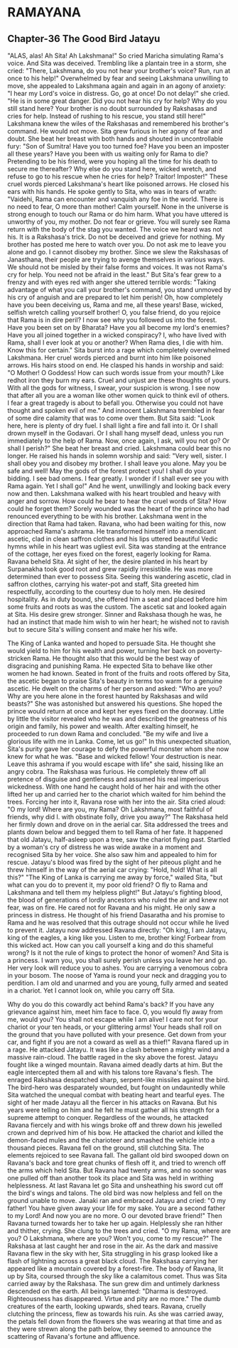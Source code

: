 # RAMAYANA
## Chapter-36 The Good Bird Jatayu

"ALAS, alas! Ah Sita! Ah Lakshmana!" So cried Maricha simulating Rama's voice. And Sita was deceived. Trembling like a plantain tree in a storm, she cried: "There, Lakshmana, do you not hear your brother's voice? Run, run at once to his help!" Overwhelmed by fear and seeing Lakshmana unwilling to move, she appealed to Lakshmana again and again in an agony of anxiety: "I hear my Lord's voice in distress. Go, go at once! Do not delay!" she cried. "He is in some great danger. Did you not hear his cry for help? Why do you still stand here? Your brother is no doubt surrounded by Rakshasas and cries for help. Instead of rushing to his rescue, you stand still here!" Lakshmana knew the wiles of the Rakshasas and remembered his brother's command. He would not move. Sita grew furious in her agony of fear and doubt. She beat her breast with both hands and shouted in uncontrollable fury: "Son of Sumitra! Have you too turned foe? Have you been an imposter all these years? Have you been with us waiting only for Rama to die? Pretending to be his friend, were you hoping all the time for his death to secure me thereafter? Why else do you stand here, wicked wretch, and refuse to go to his rescue when he cries for help? Traitor! Imposter!" These cruel words pierced Lakshmana's heart like poisoned arrows. He closed his ears with his hands. He spoke gently to Sita, who was in tears of wrath: "Vaidehi, Rama can encounter and vanquish any foe in the world. There is no need to fear, O more than mother! Calm yourself. None in the universe is strong enough to touch our Rama or do him harm. What you have uttered is unworthy of you, my mother. Do not fear or grieve. You will surely see Rama return with the body of the stag you wanted. The voice we heard was not his. It is a Rakshasa's trick. Do not be deceived and grieve for nothing. My brother has posted me here to watch over you. Do not ask me to leave you alone and go. I cannot disobey my brother. Since we slew the Rakshasas of Janasthana, their people are trying to avenge themselves in various ways. We should not be misled by their false forms and voices. It was not Rama's cry for help. You need not be afraid in the least." But Sita's fear grew to a frenzy and with eyes red with anger she uttered terrible words: "Taking advantage of what you call your brother's command, you stand unmoved by his cry of anguish and are prepared to let him perish! Oh, how completely have you been deceiving us, Rama and me, all these years! Base, wicked, selfish wretch calling yourself brother! O, you false friend, do you rejoice that Rama is in dire peril? I now see why you followed us into the forest. Have you been set on by Bharata? Have you all become my lord's enemies? Have you all joined together in a wicked conspiracy? I, who have lived with Rama, shall I ever look at you or another? When Rama dies, I die with him. Know this for certain." Sita burst into a rage which completely overwhelmed Lakshmana. Her cruel words pierced and burnt into him like poisoned arrows. His hairs stood on end. He clasped his hands in worship and said: "O Mother! O Goddess! How can such words issue from your mouth? Like redhot iron they burn my ears. Cruel and unjust are these thoughts of yours. With all the gods for witness, I swear, your suspicion is wrong. I see now that after all you are a woman like other women quick to think evil of others. I fear a great tragedy is about to befall you. Otherwise you could not have thought and spoken evil of me." And innocent Lakshmana trembled in fear of some dire calamity that was to come over them. But Sita said: "Look here, here is plenty of dry fuel. I shall light a fire and fall into it. Or I shall drown myself in the Godavari. Or I shall hang myself dead, unless you run immediately to the help of Rama. Now, once again, I ask, will you not go? Or shall I perish?" She beat her breast and cried. Lakshmana could bear this no longer. He raised his hands in solemn worship and said: "Very well, sister. I shall obey you and disobey my brother. I shall leave you alone. May you be safe and well! May the gods of the forest protect you! I shall do your bidding. I see bad omens. I fear greatly. I wonder if I shall ever see you with Rama again. Yet I shall go!" And he went, unwillingly and looking back every now and then. Lakshmana walked with his heart troubled and heavy with anger and sorrow. How could he bear to hear the cruel words of Sita? How could he forget them? Sorely wounded was the heart of the prince who had renounced everything to be with his brother. Lakshmana went in the direction that Rama had taken. Ravana, who had been waiting for this, now approached Rama's ashrama. He transformed himself into a mendicant ascetic, clad in clean saffron clothes and his lips uttered beautiful Vedic hymns while in his heart was ugliest evil. Sita was standing at the entrance of the cottage, her eyes fixed on the forest, eagerly looking for Rama. Ravana beheld Sita. At sight of her, the desire planted in his heart by Surpanakha took good root and grew rapidly irresistible. He was more determined than ever to possess Sita. Seeing this wandering ascetic, clad in saffron clothes, carrying his water-pot and staff, Sita greeted him respectfully, according to the courtesy due to holy men. He desired hospitality. As in duty bound, she offered him a seat and placed before him some fruits and roots as was the custom. The ascetic sat and looked again at Sita. His desire grew stronger. Sinner and Rakshasa though he was, he had an instinct that made him wish to win her heart; he wished not to ravish but to secure Sita's willing consent and make her his wife.

The King of Lanka wanted and hoped to persuade Sita. He thought she would yield to him for his wealth and power, turning her back on poverty-stricken Rama. He thought also that this would be the best way of disgracing and punishing Rama. He expected Sita to behave like other women he had known. Seated in front of the fruits and roots offered by Sita, the ascetic began to praise Sita's beauty in terms too warm for a genuine ascetic. He dwelt on the charms of her person and asked: "Who are you? Why are you here alone in the forest haunted by Rakshasas and wild beasts?" She was astonished but answered his questions. She hoped the prince would return at once and kept her eyes fixed on the doorway. Little by little the visitor revealed who he was and described the greatness of his origin and family, his power and wealth. After exalting himself, he proceeded to run down Rama and concluded. "Be my wife and live a glorious life with me in Lanka. Come, let us go!" In this unexpected situation, Sita's purity gave her courage to defy the powerful monster whom she now knew for what he was. "Base and wicked fellow! Your destruction is near. Leave this ashrama if you would escape with life" she said, hissing like an angry cobra. The Rakshasa was furious. He completely threw off all pretence of disguise and gentleness and assumed his real imperious wickedness. With one hand he caught hold of her hair and with the other lifted her up and carried her to the chariot which waited for him behind the trees. Forcing her into it, Ravana rose with her into the air. Sita cried aloud: "O my lord! Where are you, my Rama? Oh Lakshmana, most faithful of friends, why did I. with obstinate folly, drive you away?" The Rakshasa held her firmly down and drove on in the aerial car. Sita addressed the trees and plants down below and begged them to tell Rama of her fate. It happened that old Jatayu, half-asleep upon a tree, saw the chariot flying past. Startled by a woman's cry of distress he was wide awake in a moment and recognised Sita by her voice. She also saw him and appealed to him for rescue. Jatayu's blood was fired by the sight of her piteous plight and he threw himself in the way of the aerial car crying: "Hold, hold! What is all this?" "The King of Lanka is carrying me away by force," wailed Sita, "but what can you do to prevent it, my poor old friend? O fly to Rama and Lakshmana and tell them my helpless plight!" But Jatayu's fighting blood, the blood of generations of lordly ancestors who ruled the air and knew not fear, was on fire. He cared not for Ravana and his might. He only saw a princess in distress. He thought of his friend Dasaratha and his promise to Rama and he was resolved that this outrage should not occur while he lived to prevent it. Jatayu now addressed Ravana directly: "Oh king, I am Jatayu, king of the eagles, a king like you. Listen to me, brother king! Forbear from this wicked act. How can you call yourself a king and do this shameful wrong? Is it not the rule of kings to protect the honor of women? And Sita is a princess. I warn you, you shall surely perish unless you leave her and go. Her very look will reduce you to ashes. You are carrying a venomous cobra in your bosom. The noose of Yama is round your neck and dragging you to perdition. I am old and unarmed and you are young, fully armed and seated in a chariot. Yet I cannot look on, while you carry off Sita.

Why do you do this cowardly act behind Rama's back? If you have any grievance against him, meet him face to face. O, you would fly away from me, would you? You shall not escape while I am alive! I care not for your chariot or your ten heads, or your glittering arms! Your heads shall roll on the ground that you have polluted with your presence. Get down from your car, and fight if you are not a coward as well as a thief!" Ravana flared up in a rage. He attacked Jatayu. It was like a clash between a mighty wind and a massive rain-cloud. The battle raged in the sky above the forest. Jatayu fought like a winged mountain. Ravana aimed deadly darts at him. But the eagle intercepted them all and with his talons tore Ravana's flesh. The enraged Rakshasa despatched sharp, serpent-like missiles against the bird. The bird-hero was desparately wounded, but fought on undauntedly while Sita watched the unequal combat with beating heart and tearful eyes. The sight of her made Jatayu all the fiercer in his attacks on Ravana. But his years were telling on him and he felt he must gather all his strength for a supreme attempt to conquer. Regardless of the wounds, he attacked Ravana fiercely and with his wings broke off and threw down his jewelled crown and deprived him of his bow. He attacked the chariot and killed the demon-faced mules and the charioteer and smashed the vehicle into a thousand pieces. Ravana fell on the ground, still clutching Sita. The elements rejoiced to see Ravana fall. The gallant old bird swooped down on Ravana's back and tore great chunks of flesh off it, and tried to wrench off the arms which held Sita. But Ravana had twenty arms, and no sooner was one pulled off than another took its place and Sita was held in writhing helplessness. At last Ravana let go Sita and unsheathing his sword cut off the bird's wings and talons. The old bird was now helpless and fell on the ground unable to move. Janaki ran and embraced Jatayu and cried: "O my father! You have given away your life for my sake. You are a second father to my Lord! And now you are no more. O our devoted brave friend!" Then Ravana turned towards her to take her up again. Helplessly she ran hither and thither, crying. She clung to the trees and cried. "O my Rama, where are you? O Lakshmana, where are you? Won't you, come to my rescue?" The Rakshasa at last caught her and rose in the air. As the dark and massive Ravana flew in the sky with her, Sita struggling in his grasp looked like a flash of lightning across a great black cloud. The Rakshasa carrying her appeared like a mountain covered by a forest-fire. The body of Ravana, lit up by Sita, coursed through the sky like a calamitous comet. Thus was Sita carried away by the Rakshasa. The sun grew dim and untimely darkness descended on the earth. All beings lamented: "Dharma is destroyed. Righteousness has disappeared. Virtue and pity are no more." The dumb creatures of the earth, looking upwards, shed tears. Ravana, cruelly clutching the princess, flew as towards his ruin. As she was carried away, the petals fell down from the flowers she was wearing at that time and as they were strewn along the path below, they seemed to announce the scattering of Ravana's fortune and affluence.